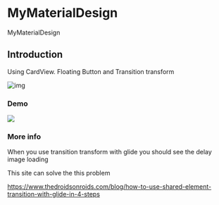 # MyMaterialDesign
MyMaterialDesign

## Introduction

Using CardView. Floating Button and Transition transform

![img](https://t1.daumcdn.net/cfile/tistory/99B6DD3B5AB9102C34)

### Demo

![](https://t1.daumcdn.net/cfile/tistory/99C6FA475BA1A0B504)

### More info

When you use transition transform with glide
you should see the delay image loading

This site can solve the this problem

https://www.thedroidsonroids.com/blog/how-to-use-shared-element-transition-with-glide-in-4-steps